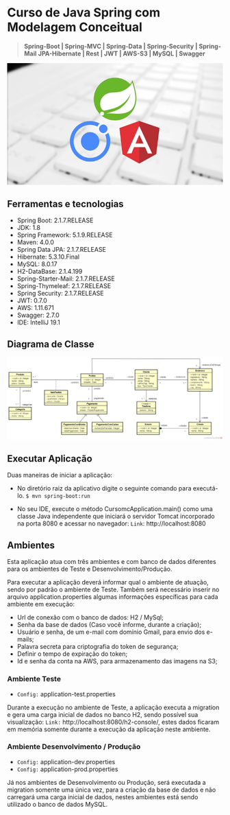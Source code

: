 # Curso de Java Spring com Modelagem Conceitual

> **Spring-Boot |  Spring-MVC  |  Spring-Data  |  Spring-Security  |  Spring-Mail**
> **JPA-Hibernate  |  Rest  |  JWT  |  AWS-S3  |  MySQL  |  Swagger**

![](https://raw.githubusercontent.com/AlexLeko/Curso-Spring-Ionic-Backend/master/doc/1360966_4b21_4.jpg)

## Ferramentas e tecnologias

 - Spring Boot: 2.1.7.RELEASE 
 - JDK: 1.8
 - Spring Framework: 5.1.9.RELEASE
 - Maven: 4.0.0 
 - Spring Data JPA: 2.1.7.RELEASE 
 - Hibernate: 5.3.10.Final
 - MySQL: 8.0.17
 - H2-DataBase: 2.1.4.199 
 - Spring-Starter-Mail: 2.1.7.RELEASE
 - Spring-Thymeleaf: 2.1.7.RELEASE 
 - Spring Security: 2.1.7.RELEASE 
 - JWT: 0.7.0 
 - AWS: 1.11.671 
 - Swagger: 2.7.0 
 - IDE: IntelliJ 19.1

## Diagrama de Classe
![](https://raw.githubusercontent.com/AlexLeko/Curso-Spring-Ionic-Backend/master/doc/diagrama.jpg)

## Executar Aplicação
Duas maneiras de iniciar a aplicação:
- No diretório raiz da aplicativo digite o seguinte comando para executá-lo.
`$ mvn spring-boot:run`

- No seu IDE, execute o método CursomcApplication.main() como uma classe Java independente que iniciará o servidor Tomcat incorporado na porta 8080 e acessar no navegador: `Link`: http://localhost:8080

## Ambientes

Esta aplicação atua com três ambientes e com banco de dados diferentes para os ambientes de Teste e Desenvolvimento/Produção.

Para executar a aplicação deverá informar qual o ambiente de atuação, sendo por padrão o ambiente de Teste. Também será necessário inserir no arquivo application.properties algumas informações específicas para cada ambiente em execução:

- Url de conexão com o banco de dados: H2 / MySql;
- Senha da base de dados (Caso você informe, durante a criação);
- Usuário e senha, de um e-mail com domínio Gmail, para envio dos e-mails;
- Palavra secreta para criptografia do token de segurança;
- Definir o tempo de expiração do token;
- Id e senha da conta na AWS, para armazenamento das imagens na S3;

### Ambiente Teste
- `Config:` application-test.properties

Durante a execução no ambiente de Teste, a aplicação executa a migration e gera uma carga inicial de dados no banco H2, sendo possível sua visualização: `Link:` http://localhost:8080/h2-console/, estes dados ficaram em memória somente durante a execução da aplicação neste ambiente.

### Ambiente Desenvolvimento / Produção
- `Config:` application-dev.properties 
- `Config:` application-prod.properties

Já nos ambientes de Desenvolvimento ou Produção, será executada a migration somente uma única vez, para a criação da base de dados e não carregará uma carga inicial de dados, nestes ambientes está sendo utilizado o banco de dados MySQL.
